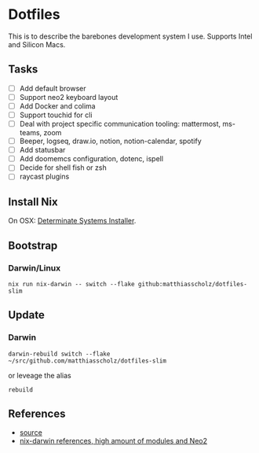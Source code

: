 # Dotfiles

This is to describe the barebones development system I use. Supports Intel and Silicon Macs.

## Tasks

- [ ] Add default browser
- [ ] Support neo2 keyboard layout
- [ ] Add Docker and colima
- [ ] Support touchid for cli
- [ ] Deal with project specific communication tooling: mattermost, ms-teams, zoom
- [ ] Beeper, logseq, draw.io, notion, notion-calendar, spotify
- [ ] Add statusbar
- [ ] Add doomemcs configuration, dotenc, ispell
- [ ] Decide for shell fish or zsh
- [ ] raycast plugins

## Install Nix

On OSX: [Determinate Systems Installer](https://github.com/DeterminateSystems/nix-installer).

## Bootstrap

### Darwin/Linux

`nix run nix-darwin -- switch --flake github:matthiasscholz/dotfiles-slim`

## Update

### Darwin

`darwin-rebuild switch --flake ~/src/github.com/matthiasscholz/dotfiles-slim`

or leveage the alias

`rebuild`

## References

- [source](https://github.com/evantravers/dotfiles)
- [nix-darwin references, high amount of modules and Neo2](https://github.com/Cu3PO42/gleaming-glacier/tree/master)
